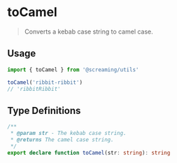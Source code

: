 # toCamel

> Converts a kebab case string to camel case.

## Usage

```ts
import { toCamel } from '@screaming/utils'

toCamel('ribbit-ribbit')
// 'ribbitRibbit'
```

## Type Definitions

```ts
/**
 * @param str - The kebab case string.
 * @returns The camel case string.
 */
export declare function toCamel(str: string): string
```

